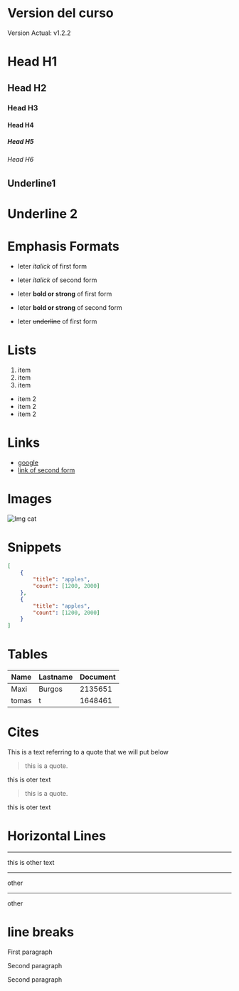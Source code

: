 # Version del curso
Version Actual: v1.2.2
# Head H1
## Head H2
### Head H3
#### Head H4
##### Head H5
###### Head H6

Underline1
-----------

Underline 2
=======

# Emphasis Formats
- leter *italick* of first form
- leter _italick_ of second form

- leter **bold or strong** of first form
- leter __bold or strong__ of second form

- leter ~~underline~~ of first form


# Lists
1. item
2. item
3. item

- item 2
- item 2 
- item 2

# Links
- <a href="https://google.com">google</a>
- [link of second form](http://google.com)

# Images

![Img cat](https://images.pexels.com/photos/320014/pexels-photo-320014.jpeg?auto=compress&cs=tinysrgb&w=1260&h=750&dpr=1)

# Snippets
```JSON
[
    {
        "title": "apples",
        "count": [1200, 2000]
    },
    {
        "title": "apples",
        "count": [1200, 2000]
    }
]
```

# Tables
| Name | Lastname | Document |
| ---- | -------- | -------- |
| Maxi | Burgos | 2135651 |
| tomas | t | 1648461 |

# Cites
This is a text referring to a quote that we will put below
> this is a quote.

this is oter text
> this is a quote.

this is oter text

# Horizontal Lines

---
this is other text

***
other

___
other
# line breaks

First paragraph

Second paragraph

Second paragraph
